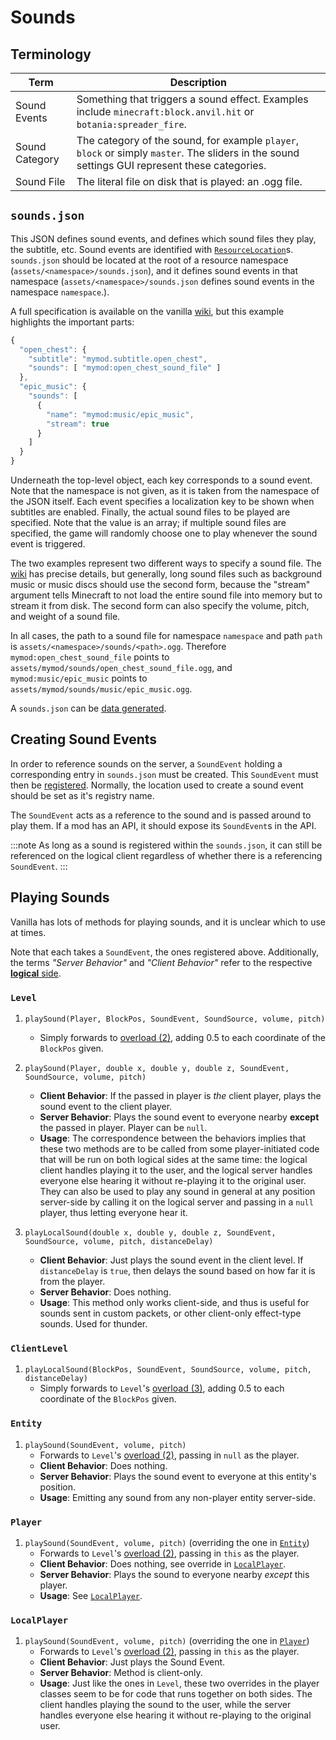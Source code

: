 Sounds
======

Terminology
-----------

| Term           | Description |
|----------------|----------------|
|  Sound Events  | Something that triggers a sound effect. Examples include `minecraft:block.anvil.hit` or `botania:spreader_fire`. |
| Sound Category | The category of the sound, for example `player`, `block` or simply `master`. The sliders in the sound settings GUI represent these categories. |
|   Sound File   | The literal file on disk that is played: an .ogg file. |

`sounds.json`
-------------

This JSON defines sound events, and defines which sound files they play, the subtitle, etc. Sound events are identified with [`ResourceLocation`][loc]s. `sounds.json` should be located at the root of a resource namespace (`assets/<namespace>/sounds.json`), and it defines sound events in that namespace (`assets/<namespace>/sounds.json` defines sound events in the namespace `namespace`.).

A full specification is available on the vanilla [wiki][], but this example highlights the important parts:

```js
{
  "open_chest": {
    "subtitle": "mymod.subtitle.open_chest",
    "sounds": [ "mymod:open_chest_sound_file" ]
  },
  "epic_music": {
    "sounds": [
      {
        "name": "mymod:music/epic_music",
        "stream": true
      }
    ]
  }
}
```

Underneath the top-level object, each key corresponds to a sound event. Note that the namespace is not given, as it is taken from the namespace of the JSON itself. Each event specifies a localization key to be shown when subtitles are enabled. Finally, the actual sound files to be played are specified. Note that the value is an array; if multiple sound files are specified, the game will randomly choose one to play whenever the sound event is triggered.

The two examples represent two different ways to specify a sound file. The [wiki] has precise details, but generally, long sound files such as background music or music discs should use the second form, because the "stream" argument tells Minecraft to not load the entire sound file into memory but to stream it from disk. The second form can also specify the volume, pitch, and weight of a sound file.

In all cases, the path to a sound file for namespace `namespace` and path `path` is `assets/<namespace>/sounds/<path>.ogg`. Therefore `mymod:open_chest_sound_file` points to `assets/mymod/sounds/open_chest_sound_file.ogg`, and `mymod:music/epic_music` points to `assets/mymod/sounds/music/epic_music.ogg`.

A `sounds.json` can be [data generated][datagen].

Creating Sound Events
---------------------

In order to reference sounds on the server, a `SoundEvent` holding a corresponding entry in `sounds.json` must be created. This `SoundEvent` must then be [registered][registration]. Normally, the location used to create a sound event should be set as it's registry name.

The `SoundEvent` acts as a reference to the sound and is passed around to play them. If a mod has an API, it should expose its `SoundEvent`s in the API.

:::note
As long as a sound is registered within the `sounds.json`, it can still be referenced on the logical client regardless of whether there is a referencing `SoundEvent`.
:::

Playing Sounds
--------------

Vanilla has lots of methods for playing sounds, and it is unclear which to use at times.

Note that each takes a `SoundEvent`, the ones registered above. Additionally, the terms *"Server Behavior"* and *"Client Behavior"* refer to the respective [**logical** side][sides].

### `Level`

1. <a name="level-playsound-pbecvp"></a> `playSound(Player, BlockPos, SoundEvent, SoundSource, volume, pitch)`
    - Simply forwards to [overload (2)](#level-playsound-pxyzecvp), adding 0.5 to each coordinate of the `BlockPos` given.

2. <a name="level-playsound-pxyzecvp"></a> `playSound(Player, double x, double y, double z, SoundEvent, SoundSource, volume, pitch)`
    - **Client Behavior**: If the passed in player is *the* client player, plays the sound event to the client player.
    - **Server Behavior**: Plays the sound event to everyone nearby **except** the passed in player. Player can be `null`.
    - **Usage**: The correspondence between the behaviors implies that these two methods are to be called from some player-initiated code that will be run on both logical sides at the same time: the logical client handles playing it to the user, and the logical server handles everyone else hearing it without re-playing it to the original user. They can also be used to play any sound in general at any position server-side by calling it on the logical server and passing in a `null` player, thus letting everyone hear it.

3. <a name="level-playsound-xyzecvpd"></a> `playLocalSound(double x, double y, double z, SoundEvent, SoundSource, volume, pitch, distanceDelay)`
    - **Client Behavior**: Just plays the sound event in the client level. If `distanceDelay` is `true`, then delays the sound based on how far it is from the player.
    - **Server Behavior**: Does nothing.
    - **Usage**: This method only works client-side, and thus is useful for sounds sent in custom packets, or other client-only effect-type sounds. Used for thunder.

### `ClientLevel`

1. <a name="clientlevel-playsound-becvpd"></a> `playLocalSound(BlockPos, SoundEvent, SoundSource, volume, pitch, distanceDelay)`
    - Simply forwards to `Level`'s [overload (3)](#level-playsound-xyzecvpd), adding 0.5 to each coordinate of the `BlockPos` given.

### `Entity`

1. <a name="entity-playsound-evp"></a> `playSound(SoundEvent, volume, pitch)`
    - Forwards to `Level`'s [overload (2)](#level-playsound-pxyzecvp), passing in `null` as the player.
    - **Client Behavior**: Does nothing.
    - **Server Behavior**: Plays the sound event to everyone at this entity's position.
    - **Usage**: Emitting any sound from any non-player entity server-side.

### `Player`

1. <a name="player-playsound-evp"></a> `playSound(SoundEvent, volume, pitch)` (overriding the one in [`Entity`](#entity-playsound-evp))
    - Forwards to `Level`'s [overload (2)](#level-playsound-pxyzecvp), passing in `this` as the player.
    - **Client Behavior**: Does nothing, see override in [`LocalPlayer`](#localplayer-playsound-evp).
    - **Server Behavior**: Plays the sound to everyone nearby *except* this player.
    - **Usage**: See [`LocalPlayer`](#localplayer-playsound-evp).

### `LocalPlayer`

1. <a name="localplayer-playsound-evp"></a> `playSound(SoundEvent, volume, pitch)` (overriding the one in [`Player`](#player-playsound-evp))
    - Forwards to `Level`'s [overload (2)](#level-playsound-pxyzecvp), passing in `this` as the player.
    - **Client Behavior**: Just plays the Sound Event.
    - **Server Behavior**: Method is client-only.
    - **Usage**: Just like the ones in `Level`, these two overrides in the player classes seem to be for code that runs together on both sides. The client handles playing the sound to the user, while the server handles everyone else hearing it without re-playing to the original user.

[loc]: ../concepts/resources.md#resourcelocation
[wiki]: https://minecraft.wiki/w/Sounds.json
[datagen]: ../datagen/client/sounds.md
[registration]: ../concepts/registries.md#methods-for-registering
[sides]: ../concepts/sides.md
